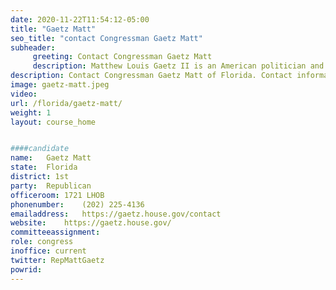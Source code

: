 ```yaml
---
date: 2020-11-22T11:54:12-05:00
title: "Gaetz Matt"
seo_title: "contact Congressman Gaetz Matt"
subheader:
     greeting: Contact Congressman Gaetz Matt 
     description: Matthew Louis Gaetz II is an American politician and lawyer serving as the U.S. representative for Florida's 1st congressional district since 2017.
description: Contact Congressman Gaetz Matt of Florida. Contact information for Gaetz Matt includes email address, phone number, and mailing address.
image: gaetz-matt.jpeg
video: 
url: /florida/gaetz-matt/
weight: 1
layout: course_home


####candidate
name:	Gaetz Matt
state:	Florida
district: 1st
party:	Republican
officeroom:	1721 LHOB
phonenumber:	(202) 225-4136
emailaddress:	https://gaetz.house.gov/contact
website:	https://gaetz.house.gov/
committeeassignment: 
role: congress
inoffice: current
twitter: RepMattGaetz
powrid: 
---
```


